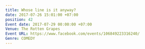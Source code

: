 ```yaml
---
title: Whose line is it anyway?
date: 2017-07-26 15:01:00 +07:00
position: 42
Event date: 2017-07-29 00:00:00 +07:00
Venue: The Rotten Grapes
Event URL: https://www.facebook.com/events/106849223316240/
Genre: COMEDY
---
```


